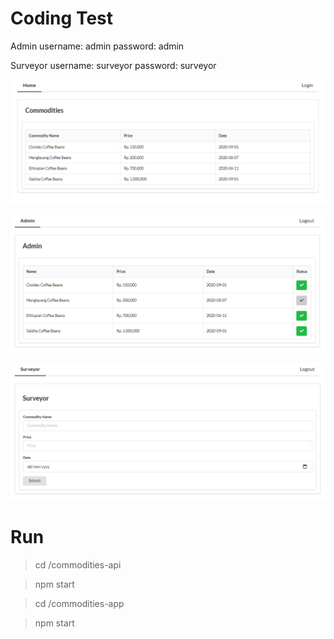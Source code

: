 # Coding Test

Admin
username: admin
password: admin

Surveyor
username: surveyor
password: surveyor

![commodities](https://github.com/caacuk/commodities/blob/master/screenshots/commodities.PNG?raw=true)

![admin](https://github.com/caacuk/commodities/blob/master/screenshots/admin.PNG?raw=true)

![surveyor](https://github.com/caacuk/commodities/blob/master/screenshots/surveyor.PNG?raw=true)

# Run

> cd /commodities-api

> npm start

> cd /commodities-app

> npm start
